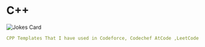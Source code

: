 # C++
<img src="https://readme-jokes.vercel.app/api" alt="Jokes Card" />

```yaml
CPP Templates That I have used in Codeforce, Codechef AtCode ,LeetCode ,etc.
```
